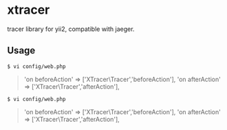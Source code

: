 # xtracer

tracer library for yii2, compatible with jaeger.

## Usage

`$ vi config/web.php`

> 'on beforeAction' => ['XTracer\Tracer','beforeAction'],
> 'on afterAction' => ['XTracer\Tracer','afterAction'],

`$ vi config/web.php`

> 'on beforeAction' => ['XTracer\Tracer','beforeAction'],
> 'on afterAction' => ['XTracer\Tracer','afterAction'],
